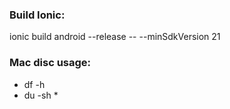 ### Build Ionic:
ionic build android --release -- --minSdkVersion 21

### Mac disc usage:
* df -h
* du -sh *
